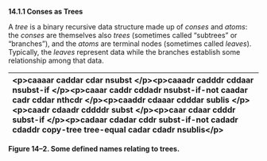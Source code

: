 **14.1.1 Conses as Trees** 

A *tree* is a binary recursive data structure made up of *conses* and *atoms*: the *conses* are themselves also *trees* (sometimes called “subtrees” or “branches”), and the *atoms* are terminal nodes (sometimes called *leaves*). Typically, the *leaves* represent data while the branches establish some relationship among that data. 

|\<p\>**caaaar caddar cdar nsubst** \</p\>\<p\>**caaadr cadddr cddaar nsubst-if** \</p\>\<p\>**caaar caddr cddadr nsubst-if-not caadar cadr cddar nthcdr** \</p\>\<p\>**caaddr cdaaar cdddar sublis** \</p\>\<p\>**caadr cdaadr cddddr subst** \</p\>\<p\>**caar cdaar cdddr subst-if** \</p\>\<p\>**cadaar cdadar cddr subst-if-not cadadr cdaddr copy-tree tree-equal cadar cdadr nsublis**\</p\>|
| :- |


**Figure 14–2. Some defined names relating to trees.** 

